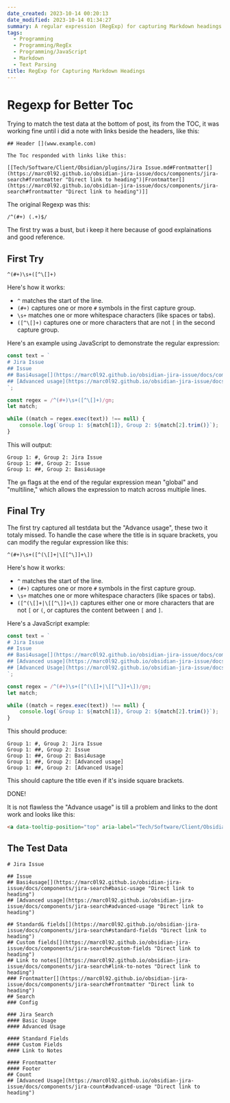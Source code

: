 ```yaml
---
date_created: 2023-10-14 00:20:13
date_modified: 2023-10-14 01:34:27
summary: A regular expression (RegExp) for capturing Markdown headings and their content.
tags:
  - Programming
  - Programming/RegEx
  - Programming/JavaScript
  - Markdown
  - Text Parsing
title: RegExp for Capturing Markdown Headings
---
```

# Regexp for Better Toc

Trying to match the test data at the bottom of post, its from the TOC, it was working fine until i did a note with links beside the headers, like this:

```text
## Header [](www.example.com)

The Toc responded with links like this:

[[Tech/Software/Client/Obsidian/plugins/Jira Issue.md#Frontmatter[​](https://marc0l92.github.io/obsidian-jira-issue/docs/components/jira-search#frontmatter "Direct link to heading")|Frontmatter[​](https://marc0l92.github.io/obsidian-jira-issue/docs/components/jira-search#frontmatter "Direct link to heading")]]
```

The original Regexp was this:

```regexp
/^(#+) (.+)$/
```

The first try was a bust, but i keep it here because of good explainations and good reference.

## First Try

```regex
^(#+)\s+([^\[]+)
```

Here's how it works:

- `^` matches the start of the line.
- `(#+)` captures one or more `#` symbols in the first capture group.
- `\s+` matches one or more whitespace characters (like spaces or tabs).
- `([^\[]+)` captures one or more characters that are not `[` in the second capture group.

Here's an example using JavaScript to demonstrate the regular expression:

```javascript
const text = `
# Jira Issue
## Issue
## Basi4usage[​](https://marc0l92.github.io/obsidian-jira-issue/docs/components/jira-search#basic-usage "Direct link to heading")
## [Advanced usage​](https://marc0l92.github.io/obsidian-jira-issue/docs/components/jira-search#advanced-usage "Direct link to heading")
`;

const regex = /^(#+)\s+([^\[]+)/gm;
let match;

while ((match = regex.exec(text)) !== null) {
    console.log(`Group 1: ${match[1]}, Group 2: ${match[2].trim()}`);
}
```

This will output:

```plaintext
Group 1: #, Group 2: Jira Issue
Group 1: ##, Group 2: Issue
Group 1: ##, Group 2: Basi4usage
```

The `gm` flags at the end of the regular expression mean "global" and "multiline," which allows the expression to match across multiple lines.

## Final Try

The first try captured all testdata but the "Advance usage", these two it totaly missed. To handle the case where the title is in square brackets, you can modify the regular expression like this:

```regex
^(#+)\s+([^(\[]+|\[[^\]]+\])
```

Here's how it works:

- `^` matches the start of the line.
- `(#+)` captures one or more `#` symbols in the first capture group.
- `\s+` matches one or more whitespace characters (like spaces or tabs).
- `([^(\[]+|\[[^\]]+\])` captures either one or more characters that are not `[` or `(`, or captures the content between `[` and `]`.

Here's a JavaScript example:

```javascript
const text = `
# Jira Issue
## Issue
## Basi4usage[​](https://marc0l92.github.io/obsidian-jira-issue/docs/components/jira-search#basic-usage "Direct link to heading")
## [Advanced usage​](https://marc0l92.github.io/obsidian-jira-issue/docs/components/jira-search#advanced-usage "Direct link to heading")
## [Advanced Usage​](https://marc0l92.github.io/obsidian-jira-issue/docs/components/jira-count#advanced-usage "Direct link to heading")
`;

const regex = /^(#+)\s+([^(\[]+|\[[^\]]+\])/gm;
let match;

while ((match = regex.exec(text)) !== null) {
    console.log(`Group 1: ${match[1]}, Group 2: ${match[2].trim()}`);
}
```

This should produce:

```plaintext
Group 1: #, Group 2: Jira Issue
Group 1: ##, Group 2: Issue
Group 1: ##, Group 2: Basi4usage
Group 1: ##, Group 2: [Advanced usage​]
Group 1: ##, Group 2: [Advanced Usage​]
```

This should capture the title even if it's inside square brackets.

DONE!

It is not flawless the "Advance usage" is till a problem and links to the dont work and looks like this:

```html
<a data-tooltip-position="top" aria-label="Tech/Software/Client/Obsidian/plugins/Jira Issue.md > [Advanced Usage​]" data-href="Tech/Software/Client/Obsidian/plugins/Jira Issue.md#[Advanced Usage​]" href="Tech/Software/Client/Obsidian/plugins/Jira Issue.md#[Advanced Usage​]" class="internal-link" target="_blank" rel="noopener">[Advanced Usage​</a>
```

## The Test Data

```text
# Jira Issue

## Issue
## Basi4usage[​](https://marc0l92.github.io/obsidian-jira-issue/docs/components/jira-search#basic-usage "Direct link to heading")
## [Advanced usage​](https://marc0l92.github.io/obsidian-jira-issue/docs/components/jira-search#advanced-usage "Direct link to heading")

## Standard& fields[​](https://marc0l92.github.io/obsidian-jira-issue/docs/components/jira-search#standard-fields "Direct link to heading")
## Custom fields[​](https://marc0l92.github.io/obsidian-jira-issue/docs/components/jira-search#custom-fields "Direct link to heading")
## Link to notes[​](https://marc0l92.github.io/obsidian-jira-issue/docs/components/jira-search#link-to-notes "Direct link to heading")
### Frontmatter[​](https://marc0l92.github.io/obsidian-jira-issue/docs/components/jira-search#frontmatter "Direct link to heading")
## Search
### Config

### Jira Search
#### Basic Usage
#### Advanced Usage

#### Standard Fields
#### Custom Fields
#### Link to Notes

#### Frontmatter
#### Footer
## Count
## [Advanced Usage​](https://marc0l92.github.io/obsidian-jira-issue/docs/components/jira-count#advanced-usage "Direct link to heading")
```
